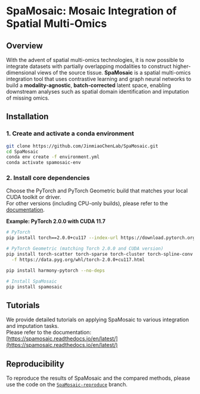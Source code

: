 # SpaMosaic: Mosaic Integration of Spatial Multi-Omics

## Overview
With the advent of spatial multi-omics technologies, it is now possible to integrate datasets with partially overlapping modalities to construct higher-dimensional views of the source tissue. **SpaMosaic** is a spatial multi-omics integration tool that uses contrastive learning and graph neural networks to build a **modality-agnostic**, **batch-corrected** latent space, enabling downstream analyses such as spatial domain identification and imputation of missing omics.

## Installation

### 1. Create and activate a conda environment
```bash
git clone https://github.com/JinmiaoChenLab/SpaMosaic.git
cd SpaMosaic
conda env create -f environment.yml
conda activate spamosaic-env
```

### 2. Install core dependencies
Choose the PyTorch and PyTorch Geometric build that matches your local CUDA toolkit or driver.  
For other versions (including CPU-only builds), please refer to the [documentation](https://spamosaic.readthedocs.io/en/latest/).

**Example: PyTorch 2.0.0 with CUDA 11.7**
```bash
# PyTorch
pip install torch==2.0.0+cu117 --index-url https://download.pytorch.org/whl/cu117

# PyTorch Geometric (matching Torch 2.0.0 and CUDA version)
pip install torch-scatter torch-sparse torch-cluster torch-spline-conv torch-geometric \
  -f https://data.pyg.org/whl/torch-2.0.0+cu117.html

pip install harmony-pytorch --no-deps

# Install SpaMosaic
pip install spamosaic
```

## Tutorials
We provide detailed tutorials on applying SpaMosaic to various integration and imputation tasks.  
Please refer to the documentation: [https://spamosaic.readthedocs.io/en/latest/](https://spamosaic.readthedocs.io/en/latest/)

<!--
### Example tutorial categories
* [Horizontal integration](./integration_examples/horizontal)  
* [Vertical integration](./integration_examples/vertical)  
* [Mosaic integration](./integration_examples/mosaic)  
* [Imputation](./imputation_examples/)  
-->


## Reproducibility
To reproduce the results of SpaMosaic and the compared methods, please use the code on the [`SpaMosaic-reproduce`](https://github.com/JinmiaoChenLab/SpaMosaic/tree/SpaMosaic-reproduce) branch.
